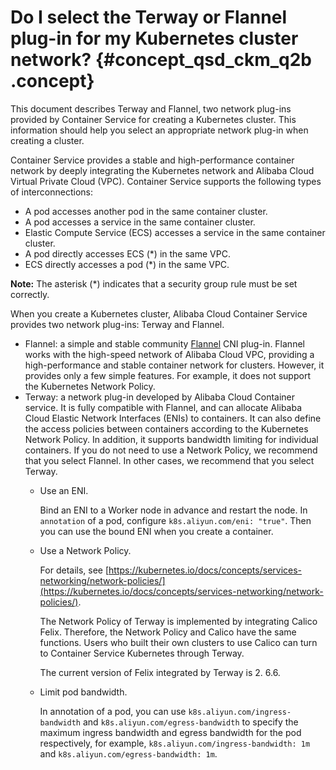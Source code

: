 # Do I select the Terway or Flannel plug-in for my Kubernetes cluster network? {#concept_qsd_ckm_q2b .concept}

This document describes Terway and Flannel, two network plug-ins provided by Container Service for creating a Kubernetes cluster. This information should help you select an appropriate network plug-in when creating a cluster.

Container Service provides a stable and high-performance container network by deeply integrating the Kubernetes network and Alibaba Cloud Virtual Private Cloud \(VPC\). Container Service supports the following types of interconnections:

-   A pod accesses another pod in the same container cluster.
-   A pod accesses a service in the same container cluster.
-   Elastic Compute Service \(ECS\) accesses a service in the same container cluster.
-   A pod directly accesses ECS \(\*\) in the same VPC.
-   ECS directly accesses a pod \(\*\) in the same VPC.

**Note:** The asterisk \(\*\) indicates that a security group rule must be set correctly.

When you create a Kubernetes cluster, Alibaba Cloud Container Service provides two network plug-ins: Terway and Flannel.

-   Flannel: a simple and stable community [Flannel](https://github.com/coreos/flannel) CNI plug-in. Flannel works with the high-speed network of Alibaba Cloud VPC, providing a high-performance and stable container network for clusters. However, it provides only a few simple features. For example, it does not support the Kubernetes Network Policy.
-   Terway: a network plug-in developed by Alibaba Cloud Container service. It is fully compatible with Flannel, and can allocate Alibaba Cloud Elastic Network Interfaces \(ENIs\) to containers. It can also define the access policies between containers according to the Kubernetes Network Policy. In addition, it supports bandwidth limiting for individual containers. If you do not need to use a Network Policy, we recommend that you select Flannel. In other cases, we recommend that you select Terway.
    -   Use an ENI.

        Bind an ENI to a Worker node in advance and restart the node. In `annotation` of a pod, configure `k8s.aliyun.com/eni: "true"`. Then you can use the bound ENI when you create a container.

    -   Use a Network Policy.

        For details, see [https://kubernetes.io/docs/concepts/services-networking/network-policies/](https://kubernetes.io/docs/concepts/services-networking/network-policies/).

        The Network Policy of Terway is implemented by integrating Calico Felix. Therefore, the Network Policy and Calico have the same functions. Users who built their own clusters to use Calico can turn to Container Service Kubernetes through Terway.

        The current version of Felix integrated by Terway is 2. 6.6.

    -   Limit pod bandwidth.

        In annotation of a pod, you can use `k8s.aliyun.com/ingress-bandwidth` and `k8s.aliyun.com/egress-bandwidth` to specify the maximum ingress bandwidth and egress bandwidth for the pod respectively, for example, `k8s.aliyun.com/ingress-bandwidth: 1m` and `k8s.aliyun.com/egress-bandwidth: 1m`.


